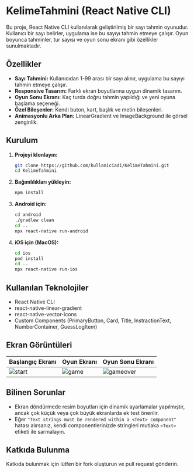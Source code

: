 # KelimeTahmini (React Native CLI)

Bu proje, React Native CLI kullanılarak geliştirilmiş bir sayı tahmin oyunudur. Kullanıcı bir sayı belirler, uygulama ise bu sayıyı tahmin etmeye çalışır. Oyun boyunca tahminler, tur sayısı ve oyun sonu ekranı gibi özellikler sunulmaktadır.

## Özellikler

- **Sayı Tahmini:** Kullanıcıdan 1-99 arası bir sayı alınır, uygulama bu sayıyı tahmin etmeye çalışır.
- **Responsive Tasarım:** Farklı ekran boyutlarına uygun dinamik tasarım.
- **Oyun Sonu Ekranı:** Kaç turda doğru tahmin yapıldığı ve yeni oyuna başlama seçeneği.
- **Özel Bileşenler:** Kendi buton, kart, başlık ve metin bileşenleri.
- **Animasyonlu Arka Plan:** LinearGradient ve ImageBackground ile görsel zenginlik.

## Kurulum

1. **Projeyi klonlayın:**
   ```sh
   git clone https://github.com/kullaniciadi/KelimeTahmini.git
   cd KelimeTahmini
   ```

2. **Bağımlılıkları yükleyin:**
   ```sh
   npm install
   ```

3. **Android için:**
   ```sh
   cd android
   ./gradlew clean
   cd ..
   npx react-native run-android
   ```

4. **iOS için (MacOS):**
   ```sh
   cd ios
   pod install
   cd ..
   npx react-native run-ios
   ```

## Kullanılan Teknolojiler

- React Native CLI
- react-native-linear-gradient
- react-native-vector-icons
- Custom Components (PrimaryButton, Card, Title, InstractionText, NumberContainer, GuessLogItem)

## Ekran Görüntüleri

| Başlangıç Ekranı | Oyun Ekranı | Oyun Sonu Ekranı |
|------------------|-------------|------------------|
| ![start](./screenshots/start.png) | ![game](./screenshots/game.png) | ![gameover](./screenshots/gameover.png) |

## Bilinen Sorunlar

- Ekran döndürmede resim boyutları için dinamik ayarlamalar yapılmıştır, ancak çok küçük veya çok büyük ekranlarda ek test önerilir.
- Eğer `"Text strings must be rendered within a <Text> component"` hatası alırsanız, kendi componentlerinizde stringleri mutlaka `<Text>` etiketi ile sarmalayın.

## Katkıda Bulunma

Katkıda bulunmak için lütfen bir fork oluşturun ve pull request gönderin.

